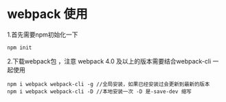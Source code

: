 # webpack 使用 
 1.首先需要npm初始化一下
 ```
 npm init   
 ```

 2.下载webpack包 ，注意 webpack 4.0 及以上的版本需要结合webpack-cli 一起使用
  ```
  npm i webpack webpack-cli -g //全局安装，如果已经安装过会更新到最新的版本
  npm i webpack webpack-cli -D //本地安装一次 -D 是-save-dev 缩写
 ```
